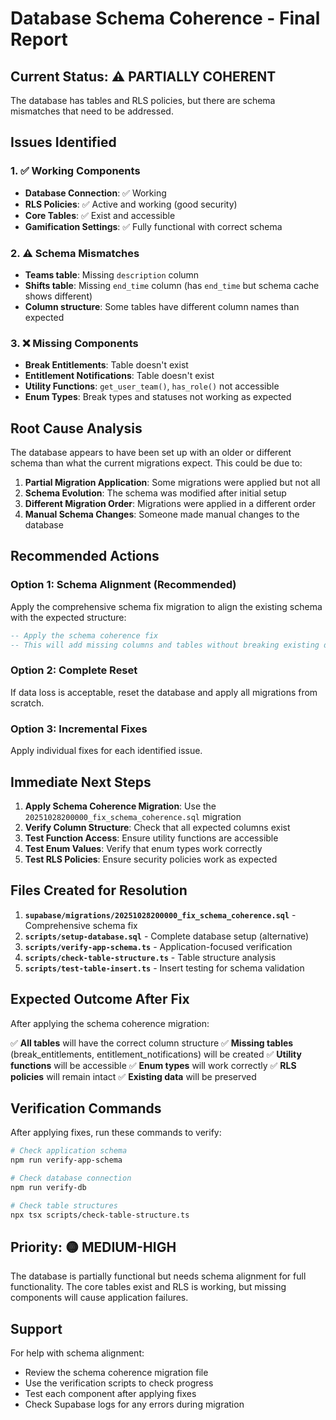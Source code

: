 # Database Schema Coherence - Final Report

## Current Status: ⚠️ PARTIALLY COHERENT

The database has tables and RLS policies, but there are schema mismatches that need to be addressed.

## Issues Identified

### 1. ✅ Working Components
- **Database Connection**: ✅ Working
- **RLS Policies**: ✅ Active and working (good security)
- **Core Tables**: ✅ Exist and accessible
- **Gamification Settings**: ✅ Fully functional with correct schema

### 2. ⚠️ Schema Mismatches
- **Teams table**: Missing `description` column
- **Shifts table**: Missing `end_time` column (has `end_time` but schema cache shows different)
- **Column structure**: Some tables have different column names than expected

### 3. ❌ Missing Components
- **Break Entitlements**: Table doesn't exist
- **Entitlement Notifications**: Table doesn't exist
- **Utility Functions**: `get_user_team()`, `has_role()` not accessible
- **Enum Types**: Break types and statuses not working as expected

## Root Cause Analysis

The database appears to have been set up with an older or different schema than what the current migrations expect. This could be due to:

1. **Partial Migration Application**: Some migrations were applied but not all
2. **Schema Evolution**: The schema was modified after initial setup
3. **Different Migration Order**: Migrations were applied in a different order
4. **Manual Schema Changes**: Someone made manual changes to the database

## Recommended Actions

### Option 1: Schema Alignment (Recommended)
Apply the comprehensive schema fix migration to align the existing schema with the expected structure:

```sql
-- Apply the schema coherence fix
-- This will add missing columns and tables without breaking existing data
```

### Option 2: Complete Reset
If data loss is acceptable, reset the database and apply all migrations from scratch.

### Option 3: Incremental Fixes
Apply individual fixes for each identified issue.

## Immediate Next Steps

1. **Apply Schema Coherence Migration**: Use the `20251028200000_fix_schema_coherence.sql` migration
2. **Verify Column Structure**: Check that all expected columns exist
3. **Test Function Access**: Ensure utility functions are accessible
4. **Test Enum Values**: Verify that enum types work correctly
5. **Test RLS Policies**: Ensure security policies work as expected

## Files Created for Resolution

1. **`supabase/migrations/20251028200000_fix_schema_coherence.sql`** - Comprehensive schema fix
2. **`scripts/setup-database.sql`** - Complete database setup (alternative)
3. **`scripts/verify-app-schema.ts`** - Application-focused verification
4. **`scripts/check-table-structure.ts`** - Table structure analysis
5. **`scripts/test-table-insert.ts`** - Insert testing for schema validation

## Expected Outcome After Fix

After applying the schema coherence migration:

✅ **All tables** will have the correct column structure
✅ **Missing tables** (break_entitlements, entitlement_notifications) will be created
✅ **Utility functions** will be accessible
✅ **Enum types** will work correctly
✅ **RLS policies** will remain intact
✅ **Existing data** will be preserved

## Verification Commands

After applying fixes, run these commands to verify:

```bash
# Check application schema
npm run verify-app-schema

# Check database connection
npm run verify-db

# Check table structures
npx tsx scripts/check-table-structure.ts
```

## Priority: 🟡 MEDIUM-HIGH

The database is partially functional but needs schema alignment for full functionality. The core tables exist and RLS is working, but missing components will cause application failures.

## Support

For help with schema alignment:
- Review the schema coherence migration file
- Use the verification scripts to check progress
- Test each component after applying fixes
- Check Supabase logs for any errors during migration